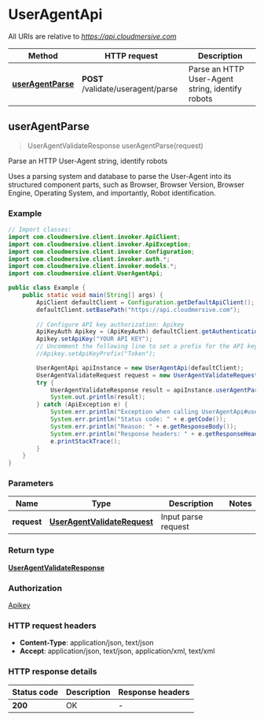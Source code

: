 # UserAgentApi

All URIs are relative to *https://api.cloudmersive.com*

Method | HTTP request | Description
------------- | ------------- | -------------
[**userAgentParse**](UserAgentApi.md#userAgentParse) | **POST** /validate/useragent/parse | Parse an HTTP User-Agent string, identify robots



## userAgentParse

> UserAgentValidateResponse userAgentParse(request)

Parse an HTTP User-Agent string, identify robots

Uses a parsing system and database to parse the User-Agent into its structured component parts, such as Browser, Browser Version, Browser Engine, Operating System, and importantly, Robot identification.

### Example

```java
// Import classes:
import com.cloudmersive.client.invoker.ApiClient;
import com.cloudmersive.client.invoker.ApiException;
import com.cloudmersive.client.invoker.Configuration;
import com.cloudmersive.client.invoker.auth.*;
import com.cloudmersive.client.invoker.models.*;
import com.cloudmersive.client.UserAgentApi;

public class Example {
    public static void main(String[] args) {
        ApiClient defaultClient = Configuration.getDefaultApiClient();
        defaultClient.setBasePath("https://api.cloudmersive.com");
        
        // Configure API key authorization: Apikey
        ApiKeyAuth Apikey = (ApiKeyAuth) defaultClient.getAuthentication("Apikey");
        Apikey.setApiKey("YOUR API KEY");
        // Uncomment the following line to set a prefix for the API key, e.g. "Token" (defaults to null)
        //Apikey.setApiKeyPrefix("Token");

        UserAgentApi apiInstance = new UserAgentApi(defaultClient);
        UserAgentValidateRequest request = new UserAgentValidateRequest(); // UserAgentValidateRequest | Input parse request
        try {
            UserAgentValidateResponse result = apiInstance.userAgentParse(request);
            System.out.println(result);
        } catch (ApiException e) {
            System.err.println("Exception when calling UserAgentApi#userAgentParse");
            System.err.println("Status code: " + e.getCode());
            System.err.println("Reason: " + e.getResponseBody());
            System.err.println("Response headers: " + e.getResponseHeaders());
            e.printStackTrace();
        }
    }
}
```

### Parameters


Name | Type | Description  | Notes
------------- | ------------- | ------------- | -------------
 **request** | [**UserAgentValidateRequest**](UserAgentValidateRequest.md)| Input parse request |

### Return type

[**UserAgentValidateResponse**](UserAgentValidateResponse.md)

### Authorization

[Apikey](../README.md#Apikey)

### HTTP request headers

- **Content-Type**: application/json, text/json
- **Accept**: application/json, text/json, application/xml, text/xml

### HTTP response details
| Status code | Description | Response headers |
|-------------|-------------|------------------|
| **200** | OK |  -  |

